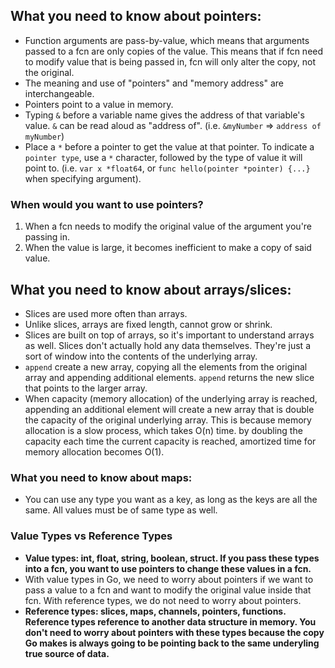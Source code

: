## What you need to know about pointers:
- Function arguments are pass-by-value, which means that arguments passed to a fcn are only copies of the value. This means that if fcn need to modify value that is being passed in, fcn will only alter the copy, not the original.
- The meaning and use of "pointers" and "memory address" are interchangeable.
- Pointers point to a value in memory.
- Typing `&` before a variable name gives the address of that variable's value. `&` can be read aloud as "address of". (i.e. `&myNumber` => `address of myNumber`)
- Place a `*` before a pointer to get the value at that pointer. To indicate a `pointer type`, use a `*` character, followed by the type of value it will point to. (i.e. `var x *float64`, or `func hello(pointer *pointer) {...}` when specifying argument).

### When would you want to use pointers?
1. When a fcn needs to modify the original value of the argument you're passing in.
2. When the value is large, it becomes inefficient to make a copy of said value.

## What you need to know about arrays/slices:
- Slices are used more often than arrays.
- Unlike slices, arrays are fixed length, cannot grow or shrink. 
- Slices are built on top of arrays, so it's important to understand arrays as well. Slices don't actually hold any data themselves. They're just a sort of window into the contents of the underlying array.
- `append` create a new array, copying all the elements from the original array and appending additional elements. `append` returns the new slice that points to the larger array.
- When capacity (memory allocation) of the underlying array is reached, appending an additional element will create a new array that is double the capacity of the original underlying array. This is because memory allocation is a slow process, which takes O(n) time. by doubling the capacity each time the current capacity is reached, amortized time for memory allocation becomes O(1).

### What you need to know about maps:
- You can use any type you want as a key, as long as the keys are all the same. All values must be of same type as well. 



### Value Types vs Reference Types 
- **Value types: int, float, string, boolean, struct. If you pass these types into a fcn, you want to use pointers to change these values in a fcn.**
- With value types in Go, we need to worry about pointers if we want to pass a value to a fcn and want to modify the original value inside that fcn. With reference types, we do not need to worry about pointers. 
- **Reference types: slices, maps, channels, pointers, functions. Reference types reference to another data structure in memory. You don't need to worry about pointers with these types because the copy Go makes is always going to be pointing back to the same underyling true source of data.**